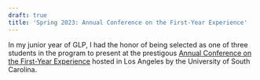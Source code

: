 ```yaml
---
draft: true
title: 'Spring 2023: Annual Conference on the First-Year Experience'
---
```


In my junior year of GLP, I had the honor of being selected as one of three students in the program to present at the prestigous [Annual Conference on the First-Year Experience](https://sc.edu/about/offices_and_divisions/national_resource_center/events/conferences/first-year_experience) hosted in Los Angeles by the University of South Carolina.
